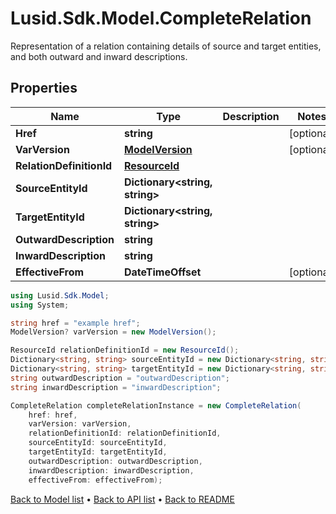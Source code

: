 # Lusid.Sdk.Model.CompleteRelation
Representation of a relation containing details of source and target entities, and both outward and inward descriptions.

## Properties

Name | Type | Description | Notes
------------ | ------------- | ------------- | -------------
**Href** | **string** |  | [optional] 
**VarVersion** | [**ModelVersion**](ModelVersion.md) |  | [optional] 
**RelationDefinitionId** | [**ResourceId**](ResourceId.md) |  | 
**SourceEntityId** | **Dictionary&lt;string, string&gt;** |  | 
**TargetEntityId** | **Dictionary&lt;string, string&gt;** |  | 
**OutwardDescription** | **string** |  | 
**InwardDescription** | **string** |  | 
**EffectiveFrom** | **DateTimeOffset** |  | [optional] 

```csharp
using Lusid.Sdk.Model;
using System;

string href = "example href";
ModelVersion? varVersion = new ModelVersion();

ResourceId relationDefinitionId = new ResourceId();
Dictionary<string, string> sourceEntityId = new Dictionary<string, string>();
Dictionary<string, string> targetEntityId = new Dictionary<string, string>();
string outwardDescription = "outwardDescription";
string inwardDescription = "inwardDescription";

CompleteRelation completeRelationInstance = new CompleteRelation(
    href: href,
    varVersion: varVersion,
    relationDefinitionId: relationDefinitionId,
    sourceEntityId: sourceEntityId,
    targetEntityId: targetEntityId,
    outwardDescription: outwardDescription,
    inwardDescription: inwardDescription,
    effectiveFrom: effectiveFrom);
```

[Back to Model list](../README.md#documentation-for-models) &#8226; [Back to API list](../README.md#documentation-for-api-endpoints) &#8226; [Back to README](../README.md)
